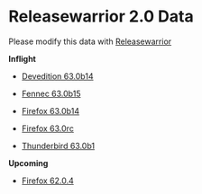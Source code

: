 

Releasewarrior 2.0 Data
=======================

Please modify this data with [Releasewarrior](https://github.com/mozilla-releng/releasewarrior-2.0)

**Inflight**

* [Devedition 63.0b14](/inflight/devedition/devedition-devedition-63.0b14.md)

* [Fennec 63.0b15](/inflight/fennec/fennec-beta-63.0b15.md)

* [Firefox 63.0b14](/inflight/firefox/firefox-beta-63.0b14.md)

* [Firefox 63.0rc](/inflight/firefox/firefox-release-rc-63.0rc.md)

* [Thunderbird 63.0b1](/inflight/thunderbird/thunderbird-beta-63.0b1.md)

**Upcoming**

* [Firefox 62.0.4](/upcoming/firefox/firefox-release-62.0.4.md)

